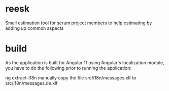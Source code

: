 # reesk

Small estimation tool for scrum project members to help estimating by adding up common aspects

# build

As the application is built for Angular 11 using Angular's localization module, you have to do the following prior to running the application:

ng extract-i18n
manually copy the file src/i18n/messages.xlf to src/i18n/messages.de.xlf

